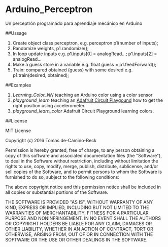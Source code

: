 # Arduino_Perceptron
Un perceptrón programado para aprendiaje mecánico en Arduino

##Ussage

1. Create object class perceptron, e.g. perceptron p1(number of inputs);
2. Randomize weights,  p1.randomize();
3. In loop update inputs e.g. p1.inputs[0] = analogRead...; p1.inputs[2] = analogRead...
4. Make a guess store in a variable e.g. float guess = p1.feedForward();
5. Train: compared obtained (guess) with some desired e.g. p1.train(desired, obtained);


##Examples

1. *Learning_Color_NN* teaching an Arduino color using a color sensor
2. *playground_learn* teaching an [Adafruit Circuit Playgound](https://www.adafruit.com/product/3000) how to get the right position using accelerometer.
3. *playground_learn_color* Adafruit Circuit Playground learning colors.

##License

MIT License

Copyright (c) 2016 Tomas de-Camino-Beck

Permission is hereby granted, free of charge, to any person obtaining a copy
of this software and associated documentation files (the "Software"), to deal
in the Software without restriction, including without limitation the rights
to use, copy, modify, merge, publish, distribute, sublicense, and/or sell
copies of the Software, and to permit persons to whom the Software is
furnished to do so, subject to the following conditions:

The above copyright notice and this permission notice shall be included in all
copies or substantial portions of the Software.

THE SOFTWARE IS PROVIDED "AS IS", WITHOUT WARRANTY OF ANY KIND, EXPRESS OR
IMPLIED, INCLUDING BUT NOT LIMITED TO THE WARRANTIES OF MERCHANTABILITY,
FITNESS FOR A PARTICULAR PURPOSE AND NONINFRINGEMENT. IN NO EVENT SHALL THE
AUTHORS OR COPYRIGHT HOLDERS BE LIABLE FOR ANY CLAIM, DAMAGES OR OTHER
LIABILITY, WHETHER IN AN ACTION OF CONTRACT, TORT OR OTHERWISE, ARISING FROM,
OUT OF OR IN CONNECTION WITH THE SOFTWARE OR THE USE OR OTHER DEALINGS IN THE
SOFTWARE.
